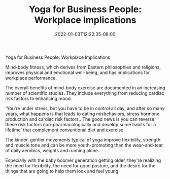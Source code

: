 ﻿---
title: "Yoga for Business People: Workplace Implications"
date: 2022-01-03T12:22:35-08:00
description: "yoga Tips for Web Success"
featured_image: "/images/yoga.jpg"
tags: ["yoga"]
---

Yoga for Business People: Workplace Implications

Mind-body fitness, which derives from Eastern philosophies and religions, improves physical and emotional well-being, and has implications for workplace performance.

The overall benefits of mind-body exercise are documented in an increasing number of scientific studies. They include everything from reducing cardiac risk factors to enhancing mood.

'You're under stress, but you have to be in control all day, and after so many years, what happens is that leads to eating misbehaviors, stress hormone production and cardiac risk factors,. The good news is you can reverse these risk factors non-pharmacologically and develop some habits for a lifetime' that complement conventional diet and exercise.

The kinder, gentler movements typical of yoga improve flexibility, strength and muscle tone and can be more youth-promoting than the wear-and-tear of daily aerobics, weights and running alone.

Especially with the baby boomer generation getting older, they're realizing the need for flexibility, the need for good posture, and the desire for the things that are going to help them look and feel young.

